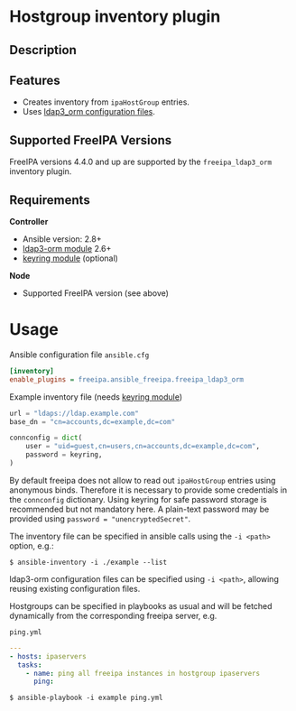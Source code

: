 Hostgroup inventory plugin
==========================

Description
-----------


Features
--------
* Creates inventory from ``ipaHostGroup`` entries.
* Uses [ldap3_orm configuration files](http://code.bsm-felder.de/doc/ldap3-orm/latest/classes/config.html).


Supported FreeIPA Versions
--------------------------

FreeIPA versions 4.4.0 and up are supported by the ``freeipa_ldap3_orm`` inventory plugin.


Requirements
------------

**Controller**
* Ansible version: 2.8+
* [ldap3-orm module](http://code.bsm-felder.de/doc/ldap3-orm) 2.6+
* [keyring module](https://keyring.readthedocs.io) (optional)

**Node**
* Supported FreeIPA version (see above)


Usage
=====

Ansible configuration file ``ansible.cfg``

```ini
[inventory]
enable_plugins = freeipa.ansible_freeipa.freeipa_ldap3_orm
```

Example inventory file (needs [keyring module](https://keyring.readthedocs.io))

```python
url = "ldaps://ldap.example.com"
base_dn = "cn=accounts,dc=example,dc=com"

connconfig = dict(
    user = "uid=guest,cn=users,cn=accounts,dc=example,dc=com",
    password = keyring,
)
```

By default freeipa does not allow to read out ``ipaHostGroup`` entries using
anonymous binds. Therefore it is necessary to provide some credentials in
the ``connconfig`` dictionary. Using keyring for safe password storage is
recommended but not mandatory here. A plain-text password may be provided
using ``password = "unencryptedSecret"``.

The inventory file can be specified in ansible calls using the ``-i <path>``
option, e.g.:

    $ ansible-inventory -i ./example --list

ldap3-orm configuration files can be specified using ``-i <path>``, allowing
reusing existing configuration files.

Hostgroups can be specified in playbooks as usual and will be fetched
dynamically from the corresponding freeipa server, e.g.

``ping.yml``
```yaml
---
- hosts: ipaservers
  tasks:
    - name: ping all freeipa instances in hostgroup ipaservers
      ping:
```

``$ ansible-playbook -i example ping.yml``
